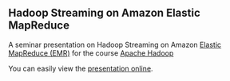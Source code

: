 ## Hadoop Streaming on Amazon Elastic MapReduce

A seminar presentation on Hadoop Streaming on Amazon [Elastic MapReduce (EMR)](http://aws.amazon.com/elasticmapreduce/) for the course [Apache Hadoop](http://www.cs.tut.fi/~aaltone3/kurssit/hadoop/)

You can easily view the [presentation online](presentation/README.md).
